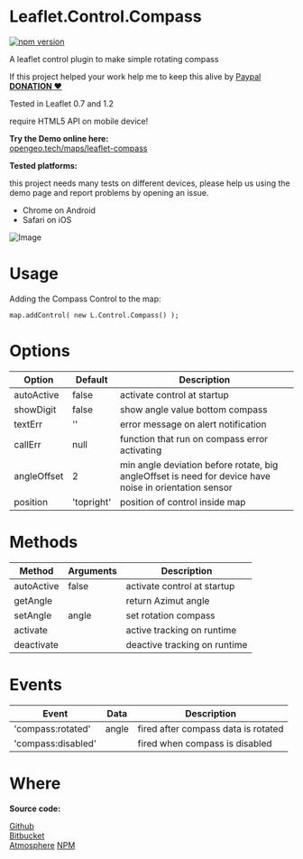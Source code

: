 Leaflet.Control.Compass
============

[![npm version](https://badge.fury.io/js/leaflet-compass.svg)](https://badge.fury.io/js/leaflet-compass)


A leaflet control plugin to make simple rotating compass

If this project helped your work help me to keep this alive by [Paypal **DONATION &#10084;**](https://www.paypal.me/stefanocudini)

Tested in Leaflet 0.7 and 1.2

require HTML5 API on mobile device!


**Try the Demo online here:**  
[opengeo.tech/maps/leaflet-compass](https://opengeo.tech/maps/leaflet-compass/)

**Tested platforms:**

this project needs many tests on different devices, please help us using the demo page and report problems by opening an issue.

* Chrome on Android
* Safari on iOS

![Image](./images/leaflet-compass.png)

# Usage

Adding the Compass Control to the map:

```
map.addControl( new L.Control.Compass() );

```

# Options

| Option	  | Default  | Description                   |
| ----------- | -------- | ----------------------------- |
| autoActive  | false | activate control at startup |
| showDigit	  | false | show angle value bottom compass |
| textErr	  | ''   | error message on alert notification |
| callErr	  | null | function that run on compass error activating |
| angleOffset | 2 | min angle deviation before rotate, big angleOffset is need for device have noise in orientation sensor |
| position	  | 'topright' | position of control inside map |

# Methods

| Method	  | Arguments      | Description                   |
| ----------- | -------------- | ----------------------------- |
| autoActive  | false          | activate control at startup   |
| getAngle    |                | return Azimut angle           |
| setAngle    | angle          | set rotation compass          |
| activate    |                | active tracking on runtime    |
| deactivate  |                | deactive tracking on runtime  |

# Events

| Event	            | Data           | Description                         |
| ----------------- | -------------- | ----------------------------------- |
| 'compass:rotated' | angle          | fired after compass data is rotated |
| 'compass:disabled'|                | fired when compass is disabled      |


# Where

**Source code:**

[Github](https://github.com/stefanocudini/leaflet-compass)  
[Bitbucket](https://bitbucket.org/stefanocudini/leaflet-compass)  
[Atmosphere](https://atmospherejs.com/package/leaflet-compass)
[NPM](https://npmjs.org/package/leaflet-compass)
